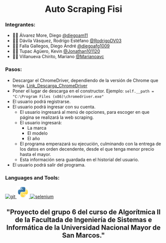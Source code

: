 <h1 align="center">Auto Scraping Fisi</h1>

### Integrantes:
- 👩‍💻 Álvarez More, Diego [@diegoam11](https://github.com/diegoam11)
- 👩‍💻 Dávila Vásquez, Rodrigo Estéfano [@RodrigoDV03](https://github.com/RodrigoDV03)
- 👩‍💻 Falla Gallegos, Diego André [@diegoafg1009](https://github.com/diegoafg1009)
- 👩‍💻 Tupac Agüero, Kevin [@Jonathan101120](https://github.com/Jonathan101120)
- 👩‍💻 Villanueva Chirito, Mariano [@Marianoavc](https://github.com/Marianoavc)

### Pasos:
- Descargar el ChromeDriver, dependiendo de la versión de Chrome que tenga. [Link_Descarga_ChromeDriver](https://chromedriver.chromium.org/downloads)
- Poner el lugar de descarga en el constructor. Ejemplo: `self.__path = "C:\Program Files (x86)\chromedriver.exe"`
- El usuario podrá registrarse.
- El usuario podrá ingresar con su cuenta.
     - El usuario ingresará al menú de opciones, para escoger en que página se realizará la web scraping.
     - El usuario ingresará:
        - La marca
        - El modelo
        - El año
     - El programa emperazará su ejecución, culminando con la entrega de los datos en orden decendente, desde el que tenga menor precio hasta el mayor.
     - Esta información sera guardada en el historial del usuario.
 - El usuario podrá salir del programa.

<h3 align="left">Languages and Tools:</h3>
<p align="left"> <a href="https://git-scm.com/" target="_blank" rel="noreferrer"> <img src="https://www.vectorlogo.zone/logos/git-scm/git-scm-icon.svg" alt="git" width="40" height="40"/> </a> <a href="https://www.python.org" target="_blank" rel="noreferrer"> <img src="https://raw.githubusercontent.com/devicons/devicon/master/icons/python/python-original.svg" alt="python" width="40" height="40"/> </a> <a href="https://www.selenium.dev" target="_blank" rel="noreferrer"> <img src="https://raw.githubusercontent.com/detain/svg-logos/780f25886640cef088af994181646db2f6b1a3f8/svg/selenium-logo.svg" alt="selenium" width="40" height="40"/> </a> </p>

<h2 align="center">"Proyecto del grupo 6 del curso de Algorítmica II de la Facultada de Ingeniería de Sistemas e Informática de la Universidad Nacional Mayor de San Marcos."</h2>
